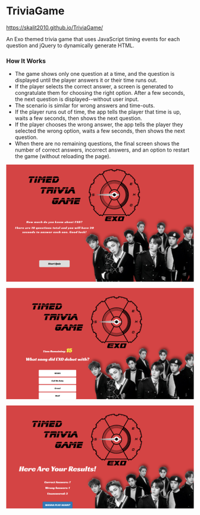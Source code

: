 # TriviaGame
https://skalit2010.github.io/TriviaGame/

An Exo themed trivia game that uses JavaScript timing events for each question and jQuery to dynamically generate HTML.

### How It Works
* The game shows only one question at a time, and the question is displayed until the player answers it or their time runs out.
* If the player selects the correct answer, a screen is generated to congratulate them for choosing the right option. After a few seconds, the next question is displayed--without user input.
* The scenario is similar for wrong answers and time-outs.
* If the player runs out of time, the app tells the player that time is up, waits a few seconds, then shows the next question.
* If the player chooses the wrong answer, the app tells the player they selected the wrong option, waits a few seconds, then shows the next question.
* When there are no remaining questions, the final screen shows the number of correct answers, incorrect answers, and an option to restart the game (without reloading the page).

![qWiz Screen Shot 1](https://github.com/skalit2010/TriviaGame/blob/master/assets/images/screenshot.png) 

![qWiz Screen Shot 2](https://github.com/skalit2010/TriviaGame/blob/master/assets/images/ss2.png) 

![qWiz Screen Shot 3](https://github.com/skalit2010/TriviaGame/blob/master/assets/images/ss3.png) 
